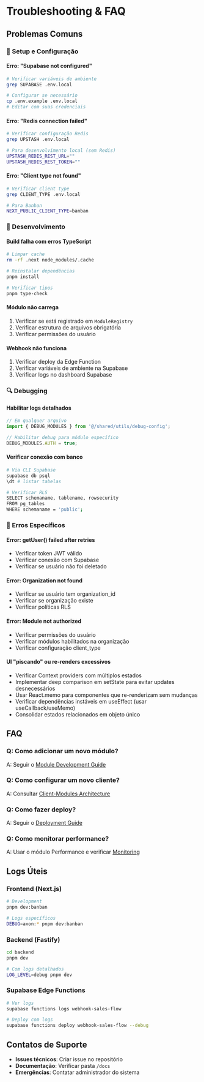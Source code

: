 # Troubleshooting & FAQ

## Problemas Comuns

### 🔧 Setup e Configuração

#### **Erro: "Supabase not configured"**
```bash
# Verificar variáveis de ambiente
grep SUPABASE .env.local

# Configurar se necessário
cp .env.example .env.local
# Editar com suas credenciais
```

#### **Erro: "Redis connection failed"**
```bash
# Verificar configuração Redis
grep UPSTASH .env.local

# Para desenvolvimento local (sem Redis)
UPSTASH_REDIS_REST_URL=""
UPSTASH_REDIS_REST_TOKEN=""
```

#### **Erro: "Client type not found"**
```bash
# Verificar client type
grep CLIENT_TYPE .env.local

# Para Banban
NEXT_PUBLIC_CLIENT_TYPE=banban
```

### 🚀 Desenvolvimento

#### **Build falha com erros TypeScript**
```bash
# Limpar cache
rm -rf .next node_modules/.cache

# Reinstalar dependências
pnpm install

# Verificar tipos
pnpm type-check
```

#### **Módulo não carrega**
1. Verificar se está registrado em `ModuleRegistry`
2. Verificar estrutura de arquivos obrigatória
3. Verificar permissões do usuário

#### **Webhook não funciona**
1. Verificar deploy da Edge Function
2. Verificar variáveis de ambiente na Supabase
3. Verificar logs no dashboard Supabase

### 🔍 Debugging

#### **Habilitar logs detalhados**
```typescript
// Em qualquer arquivo
import { DEBUG_MODULES } from '@/shared/utils/debug-config';

// Habilitar debug para módulo específico
DEBUG_MODULES.AUTH = true;
```

#### **Verificar conexão com banco**
```bash
# Via CLI Supabase
supabase db psql
\dt # listar tabelas

# Verificar RLS
SELECT schemaname, tablename, rowsecurity 
FROM pg_tables 
WHERE schemaname = 'public';
```

### 🐛 Erros Específicos

#### **Error: getUser() failed after retries**
- Verificar token JWT válido
- Verificar conexão com Supabase
- Verificar se usuário não foi deletado

#### **Error: Organization not found**
- Verificar se usuário tem organization_id
- Verificar se organização existe
- Verificar políticas RLS

#### **Error: Module not authorized**
- Verificar permissões do usuário
- Verificar módulos habilitados na organização
- Verificar configuração client_type

#### **UI "piscando" ou re-renders excessivos**
- Verificar Context providers com múltiplos estados
- Implementar deep comparison em setState para evitar updates desnecessários
- Usar React.memo para componentes que re-renderizam sem mudanças
- Verificar dependências instáveis em useEffect (usar useCallback/useMemo)
- Consolidar estados relacionados em objeto único

## FAQ

### **Q: Como adicionar um novo módulo?**
A: Seguir o [Module Development Guide](../04-development/module-development-guide.md)

### **Q: Como configurar um novo cliente?**
A: Consultar [Client-Modules Architecture](../02-architecture/client-modules-architecture.md)

### **Q: Como fazer deploy?**
A: Seguir o [Deployment Guide](../05-operations/deployment-guide.md)

### **Q: Como monitorar performance?**
A: Usar o módulo Performance e verificar [Monitoring](../05-operations/monitoring-health.md)

## Logs Úteis

### **Frontend (Next.js)**
```bash
# Development
pnpm dev:banban

# Logs específicos
DEBUG=axon:* pnpm dev:banban
```

### **Backend (Fastify)**
```bash
cd backend
pnpm dev

# Com logs detalhados
LOG_LEVEL=debug pnpm dev
```

### **Supabase Edge Functions**
```bash
# Ver logs
supabase functions logs webhook-sales-flow

# Deploy com logs
supabase functions deploy webhook-sales-flow --debug
```

## Contatos de Suporte

- **Issues técnicos**: Criar issue no repositório
- **Documentação**: Verificar pasta `/docs`
- **Emergências**: Contatar administrador do sistema